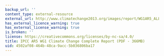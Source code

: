 ```yaml
---
backup_url: ''
content_type: external-resource
external_url: http://www.climatechange2013.org/images/report/WG1AR5_ALL_FINAL.pdf
has_external_licence_warning: true
has_external_license_warning: true
is_broken: ''
license: https://creativecommons.org/licenses/by-nc-sa/4.0/
title: IPCC AR5 WG1 Climate Change Complete Report (PDF - 366MB)
uid: 4502af08-464b-48ca-9acc-5b036806ba17
---
```

